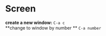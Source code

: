 Screen
======

**create a new window:**         ```C-a c```  
**change to window by number **  ```C-a number```  
